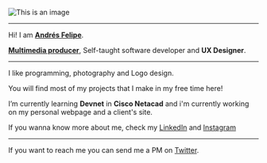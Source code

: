 ![This is an image](https://i.imgur.com/SiW0z4j.jpg)

<hr>

Hi! I am **[Andrés Felipe](https://github.com/afar-cmyk)**.

**[Multimedia producer](https://andresfelipe.netlify.app/)**, Self-taught software developer and **UX Designer**.

<hr>

I like programming, photography and Logo design.

You will find most of my projects that I make in my free time here!

I’m currently learning **Devnet** in **Cisco Netacad** and i'm currently working on my personal webpage and a client's site.

If you wanna know more about me, check my [LinkedIn](https://www.linkedin.com/in/afar-cmyk/) and [Instagram](https://www.instagram.com/afarvf/)

<hr>

If you want to reach me you can send me a PM on [Twitter](https://twitter.com/Afar_CMYK).
